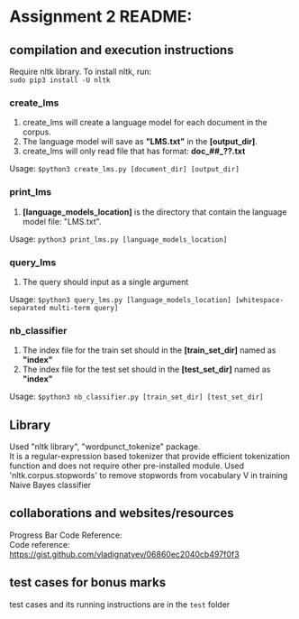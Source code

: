 # Assignment 2 README:

## compilation and execution instructions
Require nltk library. To install nltk, run:  
`sudo pip3 install -U nltk`

### create_lms
1. create_lms will create a language model for each document in the corpus.  
2. The language model will save as **"LMS.txt"** in the **[output_dir]**.  
3. create_lms will only read file that has format: **doc_##_??.txt**  

Usage: `$python3 create_lms.py [document_dir] [output_dir]`

### print_lms
1. **[language_models_location]** is the directory that contain the language model file: "LMS.txt".  

Usage: `python3 print_lms.py [language_models_location]`

### query_lms
1. The query should input as a single argument  

Usage: `$python3 query_lms.py [language_models_location] [whitespace-separated multi-term query]`

### nb_classifier
1. The index file for the train set should in the **[train_set_dir]** named as **"index"**
2. The index file for the test set should in the **[test_set_dir]** named as **"index"**

Usage: `$python3 nb_classifier.py [train_set_dir] [test_set_dir]`

## Library
Used "nltk library", "wordpunct_tokenize" package.  
It is a regular-expression based tokenizer that provide efficient tokenization function
and does not require other pre-installed module.
Used 'nltk.corpus.stopwords' to remove stopwords from vocabulary V in training Naive Bayes classifier

## collaborations and websites/resources
Progress Bar Code Reference:  
Code reference: https://gist.github.com/vladignatyev/06860ec2040cb497f0f3

## test cases for bonus marks
test cases and its running instructions are in the `test` folder
